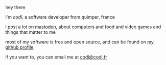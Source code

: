 hey there

i'm <em class='codl'>codl</em>, a software developer from quimper, france

i post a lot on [mastodon][], about computers and food and video games and things that matter to me

most of my software is free and open source, and can be found on [my github profile][]

if you want to, you can email me at <codl@codl.fr>

[mastodon]: https://chitter.xyz/@codl
[my github profile]: https://github.com/codl
[forget]: https://forget.codl.fr/about/
